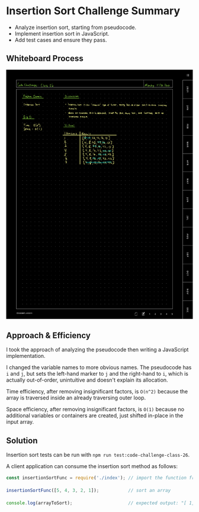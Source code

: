 # Insertion Sort Challenge Summary
<!-- Description of the challenge -->

- Analyze insertion sort, starting from pseudocode.
- Implement insertion sort in JavaScript.
- Add test cases and ensure they pass.

## Whiteboard Process
<!-- Embedded whiteboard image -->

![Whiteboard](docs/images/Insertion%20sort%20whiteboard.jpg)

## Approach & Efficiency
<!-- What approach did you take? Why? What is the Big O space/time for this approach? -->

I took the approach of analyzing the pseudocode then writing a JavaScript implementation.

I changed the variable names to more obvious names. The pseudocode has `i` and `j`, but sets the left-hand marker to `j` and the right-hand to `i`, which is actually out-of-order, unintuitive and doesn't explain its allocation.

Time efficiency, after removing insignificant factors, is `O(n^2)` because the array is traversed inside an already traversing outer loop.

Space efficiency, after removing insignificant factors, is `O(1)` because no additional variables or containers are created, just shifted in-place in the input array.

## Solution
<!-- Show how to run your code, and examples of it in action -->

Insertion sort tests can be run with `npm run test:code-challenge-class-26`.

A client application can consume the insertion sort method as follows:

``` js
const insertionSortFunc = require('./index'); // import the function from the insertion-sort directory

insertionSortFunc([5, 4, 3, 2, 1]);           // sort an array

console.log(arrayToSort);                     // expected output: "[ 1, 2, 3, 4, 5 ]"
```
